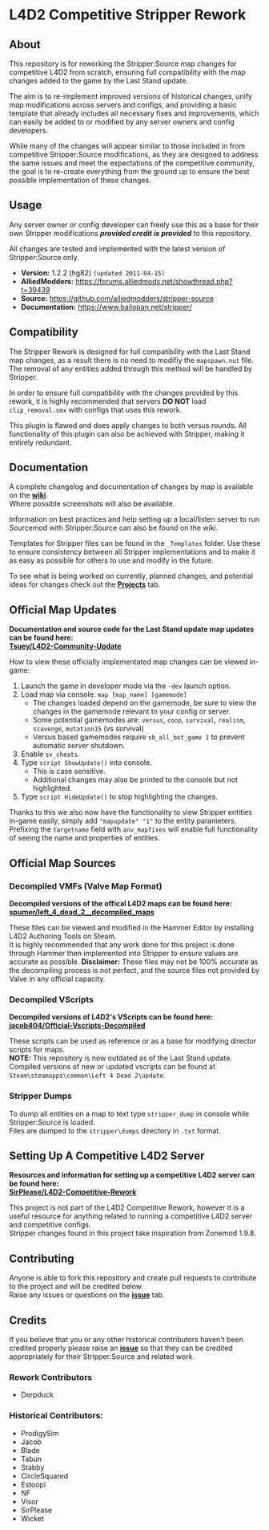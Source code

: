# L4D2 Competitive Stripper Rework

## About
This repository is for reworking the Stripper:Source map changes for competitive L4D2 from scratch, ensuring full compatibility with the map changes added to the game by the Last Stand update.

The aim is to re-implement improved versions of historical changes, unify map modifications across servers and configs, and providing a basic template that already includes all necessary fixes and improvements, which can easily be added to or modified by any server owners and config developers.

While many of the changes will appear similar to those included in from competitive Stripper:Source modifications, as they are designed to address the same issues and meet the expectations of the competitive community, the goal is to re-create everything from the ground up to ensure the best possible implementation of these changes.


## Usage
Any server owner or config developer can freely use this as a base for their own Stripper modifications _**provided credit is provided**_ to this repository.

All changes are tested and implemented with the latest version of Stripper:Source only.
* **Version:** 1.2.2 (hg82) `(updated 2011-04-15)`
* **AlliedModders:** https://forums.alliedmods.net/showthread.php?t=39439
* **Source:** https://github.com/alliedmodders/stripper-source
* **Documentation:** https://www.bailopan.net/stripper/


## Compatibility
The Stripper Rework is designed for full compatibility with the Last Stand map changes, as a result there is no need to modifiy the `mapspawn.nut` file. The removal of any entities added through this method will be handled by Stripper.

In order to ensure full compatibility with the changes provided by this rework, it is highly recommended that servers **DO NOT** load `clip_removal.smx` with configs that uses this rework.

This plugin is flawed and does apply changes to both versus rounds. All functionality of this plugin can also be achieved with Stripper, making it entirely redundant.


## Documentation
A complete changelog and documentation of changes by map is available on the **[wiki](https://github.com/Derpduck/L4D2-Comp-Stripper-Rework/wiki)**.\
Where possible screenshots will also be available.

Information on best practices and help setting up a local/listen server to run Sourcemod with Stripper:Source can also be found on the wiki.

Templates for Stripper files can be found in the `_Templates` folder. Use these to ensure consistency between all Stripper implementations and to make it as easy as possible for others to use and modify in the future.

To see what is being worked on currently, planned changes, and potential ideas for changes check out the **[Projects](https://github.com/Derpduck/L4D2-Comp-Stripper-Rework/projects)** tab. 


## Official Map Updates
**Documentation and source code for the Last Stand update map updates can be found here:**\
**[Tsuey/L4D2-Community-Update](https://github.com/Tsuey/L4D2-Community-Update)**

How to view these officially implementated map changes can be viewed in-game:
1. Launch the game in developer mode via the `-dev` launch option.
2. Load map via console: `map [map_name] [gamemode]`
    * The changes loaded depend on the gamemode, be sure to view the changes in the gamemode relevant to your config or server.
    * Some potential gamemodes are: `versus`, `coop`, `survival`, `realism`, `scavenge`, `mutation15` (vs survival)
    * Versus based gamemodes require `sb_all_bot_game 1` to prevent automatic server shutdown.
3. Enable `sv_cheats`.
4. Type `script ShowUpdate()` into console.
    * This is case sensitive.
    * Additional changes may also be printed to the console but not highlighted.
4. Type `script HideUpdate()` to stop highlighting the changes.

Thanks to this we also now have the functionality to view Stripper entities in-game easily, simply add `"mapupdate" "1"` to the entity parameters. Prefixing the `targetname` field with `anv_mapfixes` will enable full functionality of seeing the name and properties of entities.

## Official Map Sources
### Decompiled VMFs (Valve Map Format)
**Decompiled versions of the offical L4D2 maps can be found here:**\
**[spumer/left_4_dead_2__decompiled_maps](https://github.com/spumer/left_4_dead_2__decompiled_maps)**

These files can be viewed and modified in the Hammer Editor by installing L4D2 Authoring Tools on Steam.\
It is highly recommended that any work done for this project is done through Hammer then implemented into Stripper to ensure values are accurate as possible.
**Disclaimer:** These files may not be 100% accurate as the decompiling process is not perfect, and the source files not provided by Valve in any official capacity.

### Decompiled VScripts
**Decompiled versions of L4D2's VScripts can be found here:**\
**[jacob404/Official-Vscripts-Decompiled](https://github.com/jacob404/Official-Vscripts-Decompiled)**

These scripts can be used as reference or as a base for modifying director scripts for maps.\
**NOTE:** This repository is now outdated as of the Last Stand update.\
Compiled versions of new or updated vscripts can be found at `Steam\steamapps\common\Left 4 Dead 2\update`.

### Stripper Dumps
To dump all entities on a map to text type `stripper_dump` in console while Stripper:Source is loaded.\
Files are dumped to the `stripper\dumps` directory in `.txt` format.

## Setting Up A Competitive L4D2 Server
**Resources and information for setting up a competitive L4D2 server can be found here:**\
**[SirPlease/L4D2-Competitive-Rework](https://github.com/SirPlease/L4D2-Competitive-Rework)**

This project is not part of the L4D2 Competitive Rework, however it is a useful resource for anything related to running a competitive L4D2 server and competitive configs.\
Stripper changes found in this project take inspiration from Zonemod 1.9.8.


## Contributing
Anyone is able to fork this repository and create pull requests to contribute to the project and will be credited below.\
Raise any issues or questions on the **[issue](https://github.com/Derpduck/L4D2-Comp-Stripper-Rework/issues)** tab.


## Credits
If you believe that you or any other historical contributors haven't been credited properly please raise an **[issue](https://github.com/Derpduck/L4D2-Comp-Stripper-Rework/issues)** so that they can be credited appropriately for their Stripper:Source and related work.

### Rework Contributors
* Derpduck

### Historical Contributors:
* ProdigySim
* Jacob
* Blade
* Tabun
* Stabby
* CircleSquared
* Estoopi
* NF
* Visor
* SirPlease
* Wicket
